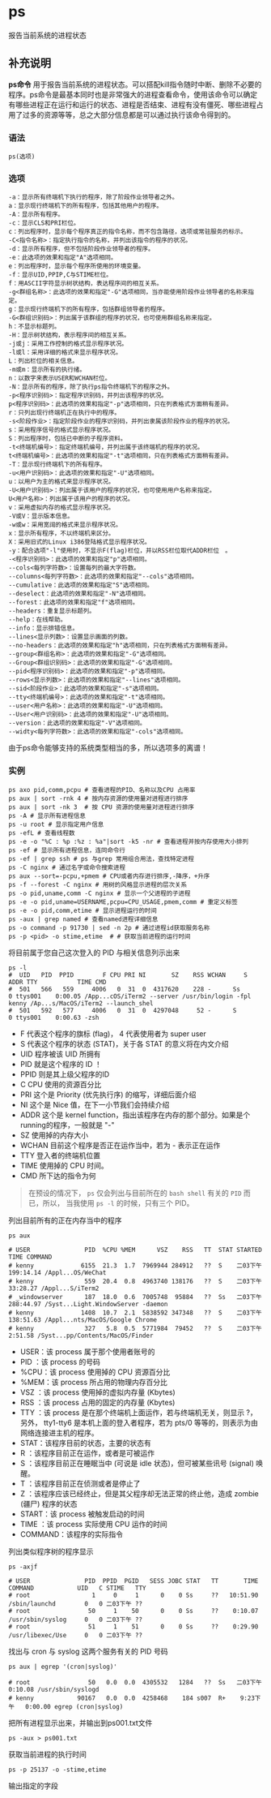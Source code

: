 ps
===

报告当前系统的进程状态

## 补充说明

**ps命令** 用于报告当前系统的进程状态。可以搭配kill指令随时中断、删除不必要的程序。ps命令是最基本同时也是非常强大的进程查看命令，使用该命令可以确定有哪些进程正在运行和运行的状态、进程是否结束、进程有没有僵死、哪些进程占用了过多的资源等等，总之大部分信息都是可以通过执行该命令得到的。

### 语法

```shell
ps(选项)
```

### 选项

```shell
-a：显示所有终端机下执行的程序，除了阶段作业领导者之外。
a：显示现行终端机下的所有程序，包括其他用户的程序。
-A：显示所有程序。
-c：显示CLS和PRI栏位。
c：列出程序时，显示每个程序真正的指令名称，而不包含路径，选项或常驻服务的标示。
-C<指令名称>：指定执行指令的名称，并列出该指令的程序的状况。
-d：显示所有程序，但不包括阶段作业领导者的程序。
-e：此选项的效果和指定"A"选项相同。
e：列出程序时，显示每个程序所使用的环境变量。
-f：显示UID,PPIP,C与STIME栏位。
f：用ASCII字符显示树状结构，表达程序间的相互关系。
-g<群组名称>：此选项的效果和指定"-G"选项相同，当亦能使用阶段作业领导者的名称来指定。
g：显示现行终端机下的所有程序，包括群组领导者的程序。
-G<群组识别码>：列出属于该群组的程序的状况，也可使用群组名称来指定。
h：不显示标题列。
-H：显示树状结构，表示程序间的相互关系。
-j或j：采用工作控制的格式显示程序状况。
-l或l：采用详细的格式来显示程序状况。
L：列出栏位的相关信息。
-m或m：显示所有的执行绪。
n：以数字来表示USER和WCHAN栏位。
-N：显示所有的程序，除了执行ps指令终端机下的程序之外。
-p<程序识别码>：指定程序识别码，并列出该程序的状况。
p<程序识别码>：此选项的效果和指定"-p"选项相同，只在列表格式方面稍有差异。
r：只列出现行终端机正在执行中的程序。
-s<阶段作业>：指定阶段作业的程序识别码，并列出隶属该阶段作业的程序的状况。
s：采用程序信号的格式显示程序状况。
S：列出程序时，包括已中断的子程序资料。
-t<终端机编号>：指定终端机编号，并列出属于该终端机的程序的状况。
t<终端机编号>：此选项的效果和指定"-t"选项相同，只在列表格式方面稍有差异。
-T：显示现行终端机下的所有程序。
-u<用户识别码>：此选项的效果和指定"-U"选项相同。
u：以用户为主的格式来显示程序状况。
-U<用户识别码>：列出属于该用户的程序的状况，也可使用用户名称来指定。
U<用户名称>：列出属于该用户的程序的状况。
v：采用虚拟内存的格式显示程序状况。
-V或V：显示版本信息。
-w或w：采用宽阔的格式来显示程序状况。　
x：显示所有程序，不以终端机来区分。
X：采用旧式的Linux i386登陆格式显示程序状况。
-y：配合选项"-l"使用时，不显示F(flag)栏位，并以RSS栏位取代ADDR栏位　。
-<程序识别码>：此选项的效果和指定"p"选项相同。
--cols<每列字符数>：设置每列的最大字符数。
--columns<每列字符数>：此选项的效果和指定"--cols"选项相同。
--cumulative：此选项的效果和指定"S"选项相同。
--deselect：此选项的效果和指定"-N"选项相同。
--forest：此选项的效果和指定"f"选项相同。
--headers：重复显示标题列。
--help：在线帮助。
--info：显示排错信息。
--lines<显示列数>：设置显示画面的列数。
--no-headers：此选项的效果和指定"h"选项相同，只在列表格式方面稍有差异。
--group<群组名称>：此选项的效果和指定"-G"选项相同。
--Group<群组识别码>：此选项的效果和指定"-G"选项相同。
--pid<程序识别码>：此选项的效果和指定"-p"选项相同。
--rows<显示列数>：此选项的效果和指定"--lines"选项相同。
--sid<阶段作业>：此选项的效果和指定"-s"选项相同。
--tty<终端机编号>：此选项的效果和指定"-t"选项相同。
--user<用户名称>：此选项的效果和指定"-U"选项相同。
--User<用户识别码>：此选项的效果和指定"-U"选项相同。
--version：此选项的效果和指定"-V"选项相同。
--widty<每列字符数>：此选项的效果和指定"-cols"选项相同。
```

由于ps命令能够支持的系统类型相当的多，所以选项多的离谱！

### 实例

```shell
ps axo pid,comm,pcpu # 查看进程的PID、名称以及CPU 占用率
ps aux | sort -rnk 4 # 按内存资源的使用量对进程进行排序
ps aux | sort -nk 3  # 按 CPU 资源的使用量对进程进行排序
ps -A # 显示所有进程信息
ps -u root # 显示指定用户信息
ps -efL # 查看线程数
ps -e -o "%C : %p :%z : %a"|sort -k5 -nr # 查看进程并按内存使用大小排列
ps -ef # 显示所有进程信息，连同命令行
ps -ef | grep ssh # ps 与grep 常用组合用法，查找特定进程
ps -C nginx # 通过名字或命令搜索进程
ps aux --sort=-pcpu,+pmem # CPU或者内存进行排序,-降序，+升序
ps -f --forest -C nginx # 用树的风格显示进程的层次关系
ps -o pid,uname,comm -C nginx # 显示一个父进程的子进程
ps -e -o pid,uname=USERNAME,pcpu=CPU_USAGE,pmem,comm # 重定义标签
ps -e -o pid,comm,etime # 显示进程运行的时间
ps -aux | grep named # 查看named进程详细信息
ps -o command -p 91730 | sed -n 2p # 通过进程id获取服务名称
ps -p <pid> -o stime,etime  # # 获取当前进程的运行时间
```

将目前属于您自己这次登入的 PID 与相关信息列示出来

```shell
ps -l
#  UID   PID  PPID        F CPU PRI NI       SZ    RSS WCHAN     S             ADDR TTY           TIME CMD
#  501   566   559     4006   0  31  0  4317620    228 -      Ss                  0 ttys001    0:00.05 /App...cOS/iTerm2 --server /usr/bin/login -fpl kenny /Ap...s/MacOS/iTerm2 --launch_shel
#  501   592   577     4006   0  31  0  4297048     52 -      S                   0 ttys001    0:00.63 -zsh
```

- F 代表这个程序的旗标 (flag)， 4 代表使用者为 super user
- S 代表这个程序的状态 (STAT)，关于各 STAT 的意义将在内文介绍
- UID 程序被该 UID 所拥有
- PID 就是这个程序的 ID ！
- PPID 则是其上级父程序的ID
- C CPU 使用的资源百分比
- PRI 这个是 Priority (优先执行序) 的缩写，详细后面介绍
- NI 这个是 Nice 值，在下一小节我们会持续介绍
- ADDR 这个是 kernel function，指出该程序在内存的那个部分。如果是个 running的程序，一般就是 "-"
- SZ 使用掉的内存大小
- WCHAN 目前这个程序是否正在运作当中，若为 - 表示正在运作
- TTY 登入者的终端机位置
- TIME 使用掉的 CPU 时间。
- CMD 所下达的指令为何

> 在预设的情况下， `ps` 仅会列出与目前所在的 `bash shell` 有关的 `PID` 而已，所以， 当我使用 `ps -l` 的时候，只有三个 PID。

列出目前所有的正在内存当中的程序

```shell
ps aux

# USER               PID  %CPU %MEM      VSZ    RSS   TT  STAT STARTED      TIME COMMAND
# kenny             6155  21.3  1.7  7969944 284912   ??  S    二03下午 199:14.14 /Appl...OS/WeChat
# kenny              559  20.4  0.8  4963740 138176   ??  S    二03下午  33:28.27 /Appl...S/iTerm2
# _windowserver      187  18.0  0.6  7005748  95884   ??  Ss   二03下午 288:44.97 /Syst...Light.WindowServer -daemon
# kenny             1408  10.7  2.1  5838592 347348   ??  S    二03下午 138:51.63 /Appl...nts/MacOS/Google Chrome
# kenny              327   5.8  0.5  5771984  79452   ??  S    二03下午   2:51.58 /Syst...pp/Contents/MacOS/Finder
```

- USER：该 process 属于那个使用者账号的
- PID ：该 process 的号码
- %CPU：该 process 使用掉的 CPU 资源百分比
- %MEM：该 process 所占用的物理内存百分比
- VSZ ：该 process 使用掉的虚拟内存量 (Kbytes)
- RSS ：该 process 占用的固定的内存量 (Kbytes)
- TTY ：该 process 是在那个终端机上面运作，若与终端机无关，则显示 ?，另外， tty1-tty6 是本机上面的登入者程序，若为 pts/0 等等的，则表示为由网络连接进主机的程序。
- STAT：该程序目前的状态，主要的状态有
- R ：该程序目前正在运作，或者是可被运作
- S ：该程序目前正在睡眠当中 (可说是 idle 状态)，但可被某些讯号 (signal) 唤醒。
- T ：该程序目前正在侦测或者是停止了
- Z ：该程序应该已经终止，但是其父程序却无法正常的终止他，造成 zombie (疆尸) 程序的状态
- START：该 process 被触发启动的时间
- TIME ：该 process 实际使用 CPU 运作的时间
- COMMAND：该程序的实际指令

列出类似程序树的程序显示

```shell
ps -axjf

# USER               PID  PPID  PGID   SESS JOBC STAT   TT       TIME COMMAND            UID   C STIME   TTY
# root                 1     0     1      0    0 Ss     ??   10:51.90 /sbin/launchd        0   0 二03下午 ??
# root                50     1    50      0    0 Ss     ??    0:10.07 /usr/sbin/syslog     0   0 二03下午 ??
# root                51     1    51      0    0 Ss     ??    0:29.90 /usr/libexec/Use     0   0 二03下午 ??
```

找出与 cron 与 syslog 这两个服务有关的 PID 号码

```shell
ps aux | egrep '(cron|syslog)'

# root                50   0.0  0.0  4305532   1284   ??  Ss   二03下午   0:10.08 /usr/sbin/syslogd
# kenny            90167   0.0  0.0  4258468    184 s007  R+    9:23下午   0:00.00 egrep (cron|syslog)
```

把所有进程显示出来，并输出到ps001.txt文件

```shell
ps -aux > ps001.txt
```

获取当前进程的执行时间
```shell
ps -p 25137 -o -stime,etime
```

输出指定的字段


